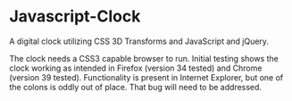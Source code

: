 Javascript-Clock
================

A digital clock utilizing CSS 3D Transforms and JavaScript and jQuery.

The clock needs a CSS3 capable browser to run. Initial testing shows the clock working as intended in Firefox (version 34 tested) and Chrome (version 39 tested). Functionality is present in Internet Explorer, but one of the colons is oddly out of place. That bug will need to be addressed.
